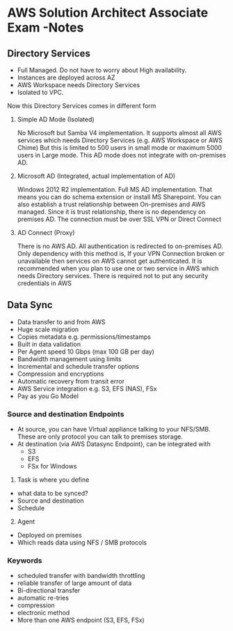 # AWS Solution Architect Associate Exam -Notes

## Directory Services

* Full Managed. Do not have to worry about High availability.
* Instances are deployed across AZ
* AWS Workspace needs Directory Services
* Isolated to VPC.

Now this Directory Services comes in different form

1. Simple AD Mode (Isolated)

   No Microsoft but Samba V4 implementation. It supports almost all AWS services which needs Directory Services (e.g. AWS Workspace or AWS Chime)
   But this is limited to 500 users in small mode or maximum 5000 users in Large mode. This AD mode does not integrate with on-premises AD. 
2. Microsoft AD (Integrated, actual implementation of AD)

   Windows 2012 R2 implementation. Full MS AD implementation. That means you can do schema extension or install MS Sharepoint. You can also establish a trust relationship between On-premises and AWS managed. Since it is trust relationship, there is no dependency on premises AD. The connection must be over SSL VPN or Direct Connect
3. AD Connect (Proxy)

   There is no AWS AD. All authentication is redirected to on-premises AD. Only dependency with this method is, If your VPN Connection  broken or unavailable then services on AWS cannot get authenticated. It is recommended when you plan to use one or two service in AWS which needs Directory services. There is required not to put any security credentials in AWS

## Data Sync

* Data transfer to and from AWS 
* Huge scale migration
* Copies metadata e.g. permissions/timestamps
* Built in data validation
* Per Agent speed 10 Gbps (max 100 GB per day)
* Bandwidth management using limits
* Incremental and schedule transfer options
* Compression and encryptions
* Automatic recovery from transit error
* AWS Service integration e.g. S3, EFS (NAS), FSx
* Pay as you Go Model

### Source and destination Endpoints

* At source, you can have Virtual appliance talking to your NFS/SMB. These are only protocol you can talk to premises storage.
* At destination (via AWS Datasync Endpoint), can be integrated with
  * S3
  * EFS
  * FSx for Windows

1. Task is where you define
* what data to be synced?
* Source and destination
* Schedule

2. Agent
* Deployed on premises
* Which reads data using NFS / SMB protocols

### Keywords

* scheduled transfer with bandwidth throttling
* reliable transfer of large amount of data
* Bi-directional transfer
* automatic re-tries
* compression
* electronic method
* More than one AWS endpoint (S3, EFS, FSx)
